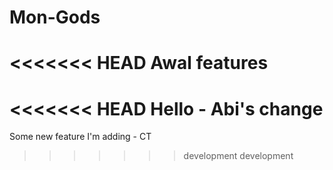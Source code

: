 # Mon-Gods

<<<<<<< HEAD
Awal features
=======
<<<<<<< HEAD
Hello - Abi's change
=======
Some new feature I'm adding - CT
>>>>>>> development
>>>>>>> development
